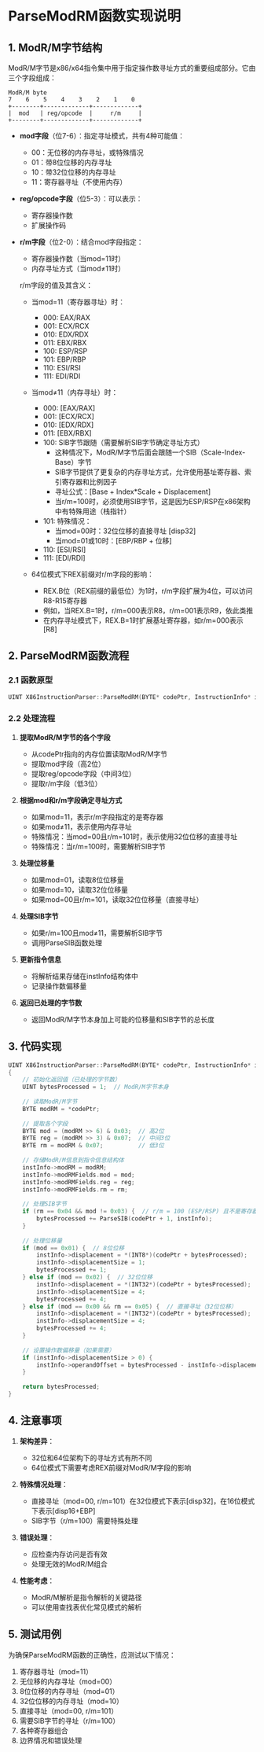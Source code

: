 # ParseModRM函数实现说明

## 1. ModR/M字节结构

ModR/M字节是x86/x64指令集中用于指定操作数寻址方式的重要组成部分。它由三个字段组成：

```
ModR/M byte
7    6    5    4    3    2    1    0
+--------+-------------+-------------+
|  mod   | reg/opcode  |     r/m     |
+--------+-------------+-------------+
```

- **mod字段**（位7-6）：指定寻址模式，共有4种可能值：
  - 00：无位移的内存寻址，或特殊情况
  - 01：带8位位移的内存寻址
  - 10：带32位位移的内存寻址
  - 11：寄存器寻址（不使用内存）

- **reg/opcode字段**（位5-3）：可以表示：
  - 寄存器操作数
  - 扩展操作码

- **r/m字段**（位2-0）：结合mod字段指定：
  - 寄存器操作数（当mod=11时）
  - 内存寻址方式（当mod≠11时）

  r/m字段的值及其含义：
  - 当mod=11（寄存器寻址）时：
    - 000: EAX/RAX
    - 001: ECX/RCX
    - 010: EDX/RDX
    - 011: EBX/RBX
    - 100: ESP/RSP
    - 101: EBP/RBP
    - 110: ESI/RSI
    - 111: EDI/RDI
  
  - 当mod≠11（内存寻址）时：
    - 000: [EAX/RAX]
    - 001: [ECX/RCX]
    - 010: [EDX/RDX]
    - 011: [EBX/RBX]
    - 100: SIB字节跟随（需要解析SIB字节确定寻址方式）
      - 这种情况下，ModR/M字节后面会跟随一个SIB（Scale-Index-Base）字节
      - SIB字节提供了更复杂的内存寻址方式，允许使用基址寄存器、索引寄存器和比例因子
      - 寻址公式：[Base + Index*Scale + Displacement]
      - 当r/m=100时，必须使用SIB字节，这是因为ESP/RSP在x86架构中有特殊用途（栈指针）
    - 101: 特殊情况：
      - 当mod=00时：32位位移的直接寻址 [disp32]
      - 当mod=01或10时：[EBP/RBP + 位移]
    - 110: [ESI/RSI]
    - 111: [EDI/RDI]
  
  - 64位模式下REX前缀对r/m字段的影响：
    - REX.B位（REX前缀的最低位）为1时，r/m字段扩展为4位，可以访问R8-R15寄存器
    - 例如，当REX.B=1时，r/m=000表示R8，r/m=001表示R9，依此类推
    - 在内存寻址模式下，REX.B=1时扩展基址寄存器，如r/m=000表示[R8]

## 2. ParseModRM函数流程

### 2.1 函数原型

```cpp
UINT X86InstructionParser::ParseModRM(BYTE* codePtr, InstructionInfo* instInfo);
```

### 2.2 处理流程

1. **提取ModR/M字节的各个字段**
   - 从codePtr指向的内存位置读取ModR/M字节
   - 提取mod字段（高2位）
   - 提取reg/opcode字段（中间3位）
   - 提取r/m字段（低3位）

2. **根据mod和r/m字段确定寻址方式**
   - 如果mod=11，表示r/m字段指定的是寄存器
   - 如果mod≠11，表示使用内存寻址
   - 特殊情况：当mod=00且r/m=101时，表示使用32位位移的直接寻址
   - 特殊情况：当r/m=100时，需要解析SIB字节

3. **处理位移量**
   - 如果mod=01，读取8位位移量
   - 如果mod=10，读取32位位移量
   - 如果mod=00且r/m=101，读取32位位移量（直接寻址）

4. **处理SIB字节**
   - 如果r/m=100且mod≠11，需要解析SIB字节
   - 调用ParseSIB函数处理

5. **更新指令信息**
   - 将解析结果存储在instInfo结构体中
   - 记录操作数偏移量

6. **返回已处理的字节数**
   - 返回ModR/M字节本身加上可能的位移量和SIB字节的总长度

## 3. 代码实现

```cpp
UINT X86InstructionParser::ParseModRM(BYTE* codePtr, InstructionInfo* instInfo)
{
    // 初始化返回值（已处理的字节数）
    UINT bytesProcessed = 1;  // ModR/M字节本身
    
    // 读取ModR/M字节
    BYTE modRM = *codePtr;
    
    // 提取各个字段
    BYTE mod = (modRM >> 6) & 0x03;  // 高2位
    BYTE reg = (modRM >> 3) & 0x07;  // 中间3位
    BYTE rm = modRM & 0x07;          // 低3位
    
    // 存储ModR/M信息到指令信息结构体
    instInfo->modRM = modRM;
    instInfo->modRMFields.mod = mod;
    instInfo->modRMFields.reg = reg;
    instInfo->modRMFields.rm = rm;
    
    // 处理SIB字节
    if (rm == 0x04 && mod != 0x03) {  // r/m = 100 (ESP/RSP) 且不是寄存器寻址模式
        bytesProcessed += ParseSIB(codePtr + 1, instInfo);
    }
    
    // 处理位移量
    if (mod == 0x01) {  // 8位位移
        instInfo->displacement = *(INT8*)(codePtr + bytesProcessed);
        instInfo->displacementSize = 1;
        bytesProcessed += 1;
    } else if (mod == 0x02) {  // 32位位移
        instInfo->displacement = *(INT32*)(codePtr + bytesProcessed);
        instInfo->displacementSize = 4;
        bytesProcessed += 4;
    } else if (mod == 0x00 && rm == 0x05) {  // 直接寻址（32位位移）
        instInfo->displacement = *(INT32*)(codePtr + bytesProcessed);
        instInfo->displacementSize = 4;
        bytesProcessed += 4;
    }
    
    // 设置操作数偏移量（如果需要）
    if (instInfo->displacementSize > 0) {
        instInfo->operandOffset = bytesProcessed - instInfo->displacementSize;
    }
    
    return bytesProcessed;
}
```

## 4. 注意事项

1. **架构差异**：
   - 32位和64位架构下的寻址方式有所不同
   - 64位模式下需要考虑REX前缀对ModR/M字段的影响

2. **特殊情况处理**：
   - 直接寻址（mod=00, r/m=101）在32位模式下表示[disp32]，在16位模式下表示[disp16+EBP]
   - SIB字节（r/m=100）需要特殊处理

3. **错误处理**：
   - 应检查内存访问是否有效
   - 处理无效的ModR/M组合

4. **性能考虑**：
   - ModR/M解析是指令解析的关键路径
   - 可以使用查找表优化常见模式的解析

## 5. 测试用例

为确保ParseModRM函数的正确性，应测试以下情况：

1. 寄存器寻址（mod=11）
2. 无位移的内存寻址（mod=00）
3. 8位位移的内存寻址（mod=01）
4. 32位位移的内存寻址（mod=10）
5. 直接寻址（mod=00, r/m=101）
6. 需要SIB字节的寻址（r/m=100）
7. 各种寄存器组合
8. 边界情况和错误处理